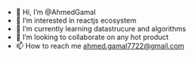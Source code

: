 - 👋 Hi, I’m @AhmedGamal
- 👀 I’m interested in reactjs ecosystem
- 🌱 I’m currently learning datastrucure and algorithms
- 💞️ I’m looking to collaborate on any hot product
- 📫 How to reach me ahmed.gamal7722@gmail.com

<!---
AhmedGamalAbdou/AhmedGamalAbdou is a ✨ special ✨ repository because its `README.md` (this file) appears on your GitHub profile.
You can click the Preview link to take a look at your changes.
--->
